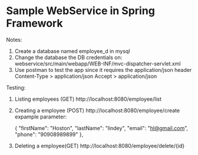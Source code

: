 Sample WebService in Spring Framework
==========
Notes:
1. Create a database named employee_d in mysql
2. Change the database the DB credentials on:
   webservice/src/main/webapp/WEB-INF/mvc-dispatcher-servlet.xml
3. Use postman to test the app since it requires the application/json header
    Content-Type > application/json
    Accept       > application/json


Testing:
1. Listing employees (GET)
    http://localhost:8080/employee/list
2. Creating a employee (POST)
    http://localhost:8080/employee/create
    expample parameter: 

    {
    "firstName": "Hoston",
    "lastName": "lindey",
    "email": "hl@gmail.com",
    "phone": "90908989899"
    },
    
3. Deleting a employee(GET)
   http://localhost:8080/employee/delete/{id}
